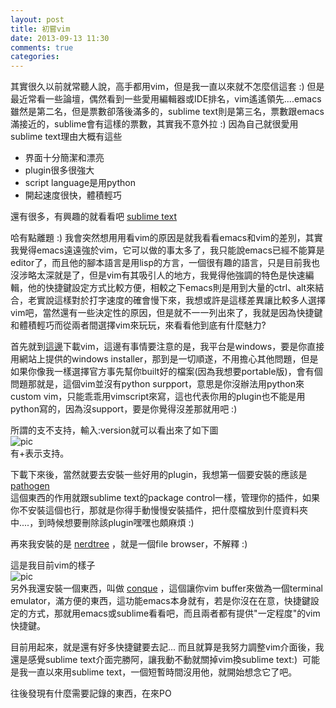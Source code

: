 ```yaml
---
layout: post
title: 初嘗vim
date: 2013-09-13 11:30
comments: true
categories: 
---
```



其實很久以前就常聽人說，高手都用vim，但是我一直以來就不怎麼信這套 :) 但是最近常看一些論壇，偶然看到一些愛用編輯器或IDE排名，vim遙遙領先....emacs雖然是第二名，但是票數卻落後滿多的，sublime text則是第三名，票數跟emacs滿接近的，sublime會有這樣的票數，其實我不意外拉 :) 因為自己就很愛用sublime text理由大概有這些  

* 界面十分簡潔和漂亮
* plugin很多很強大
* script language是用python
* 開起速度很快，體積輕巧

還有很多，有興趣的就看看吧 [sublime text][1]  
  
哈有點離題 :) 我會突然想用用看vim的原因是就我看看emacs和vim的差別，其實我覺得emacs遠遠強於vim，它可以做的事太多了，我只能說emacs已經不能算是editor了，而且他的腳本語言是用lisp的方言，一個很有趣的語言，只是目前我也沒涉略太深就是了，但是vim有其吸引人的地方，我覺得他強調的特色是快速編輯，他的快捷鍵設定方式比較方便，相較之下emacs則是用到大量的ctrl、alt來結合，老實說這樣對於打字速度的確會慢下來，我想或許是這樣差異讓比較多人選擇vim吧，當然還有一些決定性的原因，但是就不一一列出來了，我就是因為快捷鍵和體積輕巧而從兩者間選擇vim來玩玩，來看看他到底有什麼魅力?  
  
首先就到[這邊][2]下載vim，這邊有事情要注意的是，我平台是windows，要是你直接用網站上提供的windows installer，那到是一切順遂，不用擔心其他問題，但是如果你像我一樣選擇官方事先幫你built好的檔案(因為我想要portable版)，會有個問題那就是，這個vim並沒有python surpport，意思是你沒辦法用python來custom vim，只能乖乖用vimscript來寫，這也代表你用的plugin也不能是用python寫的，因為沒support，要是你覺得沒差那就用吧 :)  
  
所謂的支不支持，輸入:version就可以看出來了如下圖  
![pic][3]  
有+表示支持。  
  
下載下來後，當然就要去安裝一些好用的plugin，我想第一個要安裝的應該是 [pathogen][4]  
這個東西的作用就跟sublime text的package control一樣，管理你的插件，如果你不安裝這個也行，那就是你得手動慢慢安裝插件，把什麼檔放到什麼資料夾中....，到時候想要刪除該plugin嘿嘿也頗麻煩 :)  
  
再來我安裝的是 [nerdtree][5] ，就是一個file browser，不解釋 :)  
  
這是我目前vim的樣子  
![pic][6]  
另外我還安裝一個東西，叫做 [conque][7] ，這個讓你vim buffer來做為一個terminal emulator，滿方便的東西，這功能emacs本身就有，若是你沒在在意，快捷鍵設定的方式，那就用emacs或sublime看看吧，而且兩者都有提供"一定程度"的vim快捷鍵。  
  
目前用起來，就是還有好多快捷鍵要去記... 而且就算是我努力調整vim介面後，我還是感覺sublime text介面完勝阿，讓我動不動就關掉vim換sublime text:)  可能是我一直以來用sublime text，一個短暫時間沒用他，就開始想念它了吧。  
  
往後發現有什麼需要記錄的東西，在來PO

[1]: http://www.sublimetext.com/2
[2]: http://www.vim.org/
[3]: http://i.imgur.com/oFz3wT0.png
[4]: https://github.com/tpope/vim-pathogen
[5]: https://github.com/scrooloose/nerdtree
[6]: http://i.imgur.com/usjdcQV.png
[7]: https://code.google.com/p/conque/
